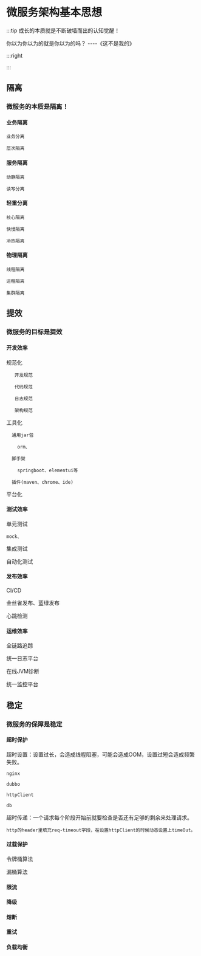 # 微服务架构基本思想

:::tip 成长的本质就是不断破墙而出的认知觉醒！

  你以为你以为的就是你以为的吗？               ----《这不是我的》

:::right


:::

## 隔离

### 微服务的本质是隔离！

#### 业务隔离
    
    业务分离
    
    层次隔离

#### 服务隔离

    动静隔离
   
    读写分离

#### 轻重分离

    核心隔离
    
    快慢隔离
    
    冷热隔离

#### 物理隔离
    
    线程隔离
    
    进程隔离
    
    集群隔离
    
## 提效  
  
### 微服务的目标是提效

#### 开发效率
   
   规范化
     
       开发规范
       
       代码规范
       
       日志规范
       
       架构规范

   工具化
   
      通用jar包
      
        orm、
      
      脚手架
      
        springboot、elementui等
      
      插件(maven、chrome、ide)
   
   平台化
   
      
   

#### 测试效率

   单元测试
    
    mock、
    
   集成测试
   
   自动化测试
   
#### 发布效率

   CI/CD 
   
   金丝雀发布、蓝绿发布
   
   心跳检测

#### 运维效率

   全链路追踪
   
   统一日志平台
   
   在线JVM诊断
   
   统一监控平台


## 稳定  
  
### 微服务的保障是稳定

#### 超时保护

   超时设置：设置过长，会造成线程阻塞，可能会造成OOM，设置过短会造成频繁失败。
    
    nginx
    
    dubbo
    
    httpClient
    
    db
   
   超时传递：一个请求每个阶段开始前就要检查是否还有足够的剩余来处理请求。
   
    http的header里填充req-timeout字段，在设置httpClient的时候动态设置上timeOut。
    

#### 过载保护
  
   令牌桶算法
   
   漏桶算法

#### 限流

#### 降级

#### 熔断

#### 重试

#### 负载均衡
